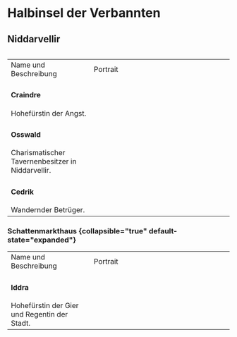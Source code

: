 # Halbinsel der Verbannten

## Niddarvellir

<img src="niddarvellir_central_city.jpg" alt=""/>

<table>
<tr><td>Name und Beschreibung</td><td width="300">Portrait</td></tr>
<tr><td><h4>Craindre</h4> Hohefürstin der Angst.</td><td><img src="" alt="" /></td></tr>
<!--<tr><td><h4>Wilfried</h4></td><td><img src="wilfried.png" alt="" /></td></tr>-->
<tr><td><h4>Osswald</h4> Charismatischer Tavernenbesitzer in Niddarvellir.</td><td><img src="osswald.png" alt="" /></td></tr>
<tr><td><h4>Cedrik</h4> Wandernder Betrüger.</td><td><img src="cedrik.png" alt="" /></td></tr>
</table>

### Schattenmarkthaus {collapsible="true" default-state="expanded"}

<table>
<tr><td>Name und Beschreibung</td><td width="300">Portrait</td></tr>
<tr><td><h4>Iddra</h4> Hohefürstin der Gier und Regentin der Stadt.</td><td><img src="iddra.png" alt="" /></td></tr>
</table>
